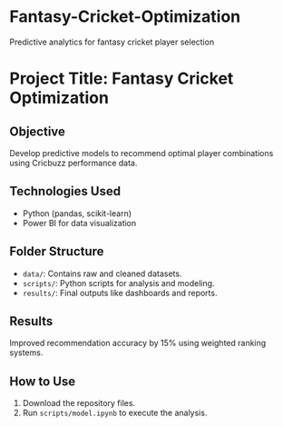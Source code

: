 # Fantasy-Cricket-Optimization
Predictive analytics for fantasy cricket player selection
# Project Title: Fantasy Cricket Optimization

## Objective
Develop predictive models to recommend optimal player combinations using Cricbuzz performance data.

## Technologies Used
- Python (pandas, scikit-learn)
- Power BI for data visualization

## Folder Structure
- `data/`: Contains raw and cleaned datasets.
- `scripts/`: Python scripts for analysis and modeling.
- `results/`: Final outputs like dashboards and reports.

## Results
Improved recommendation accuracy by 15% using weighted ranking systems.

## How to Use
1. Download the repository files.
2. Run `scripts/model.ipynb` to execute the analysis.
